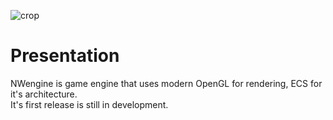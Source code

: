![crop](https://user-images.githubusercontent.com/70033490/178955562-cf10a3a9-a9f0-4888-8c2b-dc9432e55e95.png)

# Presentation
NWengine is game engine that uses modern OpenGL for rendering, ECS for it's architecture.<br/>
It's first release is still in development.
